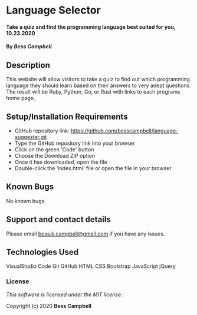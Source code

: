 # Language Selector

#### Take a quiz and find the programming language best suited for you, 10.23.2020 

#### By _**Bess Campbell**_

## Description

This website will allow visitors to take a quiz to find out which programming language they should learn based on their answers to very adept questions. The result will be Ruby, Python, Go, or Rust with links to each programs home page.  

## Setup/Installation Requirements

* GitHub repository link: https://github.com/besscampbell/language-suggester.git
* Type the GitHub repository link into your browser
* Click on the green 'Code' button 
* Choose the Download ZIP option
* Once it has downloaded, open the file
* Double-click the 'index.html' file or open the file in your browser


## Known Bugs

No known bugs. 

## Support and contact details

Please email <bess.k.campbell@gmail.com> if you have any issues. 

## Technologies Used
 
VisualStudio Code
Git
GitHub
HTML 
CSS 
Bootstrap
JavaScript
jQuery

### License

*This software is licensed under the MIT license.*

Copyright (c) 2020 **Bess Campbell**
